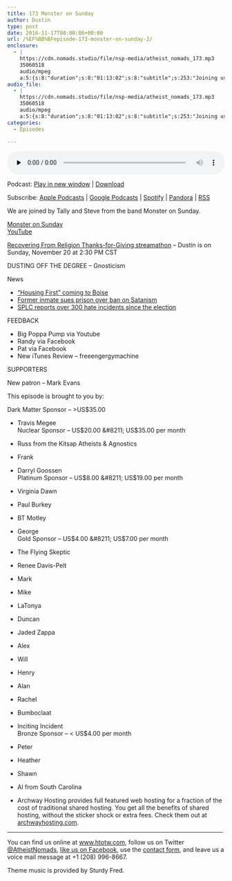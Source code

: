 ```yaml
---
title: 173 Monster on Sunday
author: Dustin
type: post
date: 2016-11-17T08:00:00+00:00
url: /%EF%BB%BFepisode-173-monster-on-sunday-2/
enclosure:
  - |
    https://cdn.nomads.studio/file/nsp-media/atheist_nomads_173.mp3
    35060518
    audio/mpeg
    a:5:{s:8:"duration";s:8:"01:13:02";s:8:"subtitle";s:253:"Joining us are Tally and Steve from the band Monster on Sunday.    - Dustin is on Sunday, November 20 at 2:30 PM CST DUSTING OFF THE DEGREE - Gnosticism News *  *  *  FEEDBACK * Big Poppa Pump via Youtube * Randy via Facebook * Pat via Facebook * New...";s:8:"explicit";s:1:"1";s:13:"episode_title";s:17:"Monster on Sunday";s:10:"episode_no";s:3:"173";}
audio_file:
  - |
    https://cdn.nomads.studio/file/nsp-media/atheist_nomads_173.mp3
    35060518
    audio/mpeg
    a:5:{s:8:"duration";s:8:"01:13:02";s:8:"subtitle";s:253:"Joining us are Tally and Steve from the band Monster on Sunday.    - Dustin is on Sunday, November 20 at 2:30 PM CST DUSTING OFF THE DEGREE - Gnosticism News *  *  *  FEEDBACK * Big Poppa Pump via Youtube * Randy via Facebook * Pat via Facebook * New...";s:8:"explicit";s:1:"1";s:13:"episode_title";s:17:"Monster on Sunday";s:10:"episode_no";s:3:"173";}
categories:
  - Episodes

---
```

<div itemscope itemtype="http://schema.org/AudioObject">
  <meta itemprop="name" content="173 Monster on Sunday" />
  
  <meta itemprop="uploadDate" content="2016-11-17T01:00:00-07:00" />
  
  <meta itemprop="encodingFormat" content="audio/mpeg" />
  
  <meta itemprop="duration" content="PT1H13M02S" />
  
  <meta itemprop="description" content="Joining us are Tally and Steve from the band Monster on Sunday.    - Dustin is on Sunday, November 20 at 2:30 PM CST DUSTING OFF THE DEGREE - Gnosticism News *  *  *  FEEDBACK * Big Poppa Pump via Youtube * Randy via Facebook * Pat via Facebook * New..." />
  
  <meta itemprop="contentUrl" content="https://dts.podtrac.com/redirect.mp3/cdn.nomads.studio/file/nsp-media/atheist_nomads_173.mp3" />
  
  <meta itemprop="contentSize" content="33.4" />
  </p> 
  
  <div class="powerpress_player" id="powerpress_player_8435">
    <audio class="wp-audio-shortcode" id="audio-5055-179" preload="none" style="width: 100%;" controls="controls"><source type="audio/mpeg" src="https://dts.podtrac.com/redirect.mp3/cdn.nomads.studio/file/nsp-media/atheist_nomads_173.mp3?_=179" /><a href="https://dts.podtrac.com/redirect.mp3/cdn.nomads.studio/file/nsp-media/atheist_nomads_173.mp3">https://dts.podtrac.com/redirect.mp3/cdn.nomads.studio/file/nsp-media/atheist_nomads_173.mp3</a></audio>
  </div>
</div>

<p class="powerpress_links powerpress_links_mp3">
  Podcast: <a href="https://dts.podtrac.com/redirect.mp3/cdn.nomads.studio/file/nsp-media/atheist_nomads_173.mp3" class="powerpress_link_pinw" target="_blank" title="Play in new window" onclick="return powerpress_pinw('https://htotw.com/?powerpress_pinw=5055-podcast');" rel="nofollow">Play in new window</a> | <a href="https://dts.podtrac.com/redirect.mp3/cdn.nomads.studio/file/nsp-media/atheist_nomads_173.mp3" class="powerpress_link_d" title="Download" rel="nofollow" download="atheist_nomads_173.mp3">Download</a>
</p>

<p class="powerpress_links powerpress_subscribe_links">
  Subscribe: <a href="https://podcasts.apple.com/us/podcast/humanists-take-on-the-world/id530050098?mt=2&ls=1" class="powerpress_link_subscribe powerpress_link_subscribe_itunes" target="_blank" title="Subscribe on Apple Podcasts" rel="nofollow">Apple Podcasts</a> | <a href="https://www.google.com/podcasts?feed=aHR0cDovL2F0aGVpc3Rub21hZHMubGlic3luLmNvbS9yc3M%3D" class="powerpress_link_subscribe powerpress_link_subscribe_googleplay" target="_blank" title="Subscribe on Google Podcasts" rel="nofollow">Google Podcasts</a> | <a href="https://open.spotify.com/show/3LzK2xZGike6Tc1GEMtMbr?si=LieN9SNuTpq96smuaUsH8A" class="powerpress_link_subscribe powerpress_link_subscribe_spotify" target="_blank" title="Subscribe on Spotify" rel="nofollow">Spotify</a> | <a href="https://www.pandora.com/podcast/atheist-nomads/PC:10122?corr=62071012&part=ug" class="powerpress_link_subscribe powerpress_link_subscribe_pandora" target="_blank" title="Subscribe on Pandora" rel="nofollow">Pandora</a> | <a href="https://htotw.com/feed/podcast/" class="powerpress_link_subscribe powerpress_link_subscribe_rss" target="_blank" title="Subscribe via RSS" rel="nofollow">RSS</a>
</p>

We are joined by Tally and Steve from the band Monster on Sunday.

<a href="http://monsteronsunday.com/" target="_blank" rel="noopener">Monster on Sunday</a>  
<a href="https://www.youtube.com/user/monsteronsundayband/videos" target="_blank" rel="noopener">YouTube</a>

<a href="https://www.facebook.com/events/1016526028469988/?active_tab=about" target="_blank" rel="noopener">Recovering From Religion Thanks-for-Giving streamathon</a> &#8211; Dustin is on Sunday, November 20 at 2:30 PM CST

DUSTING OFF THE DEGREE &#8211; Gnosticism

News  
* <a href="http://www.boiseweekly.com/boise/boise-housing-first-project-closer-to-reality-with-funds-for-construction-services/Content?oid=3930343" target="_blank" rel="noopener">“Housing First” coming to Boise</a>  
* <a href="https://www.abqjournal.com/888278/exinmate-sues-prison-over-ban-on-satanism.html" target="_blank" rel="noopener">Former inmate sues prison over ban on Satanism</a>  
* <a href="https://thinkprogress.org/300-hate-incidents-since-election-day-bf9fd91edbd6#.aure363t3" target="_blank" rel="noopener">SPLC reports over 300 hate incidents since the election</a>

FEEDBACK  
* Big Poppa Pump via Youtube  
* Randy via Facebook  
* Pat via Facebook  
* New iTunes Review &#8211; freeengergymachine

SUPPORTERS

New patron &#8211; Mark Evans

This episode is brought to you by:

Dark Matter Sponsor &#8211; >US$35.00  
* Travis Megee  
Nuclear Sponsor &#8211; US$20.00 &#8211; US$35.00 per month  
* Russ from the Kitsap Atheists & Agnostics  
* Frank  
* Darryl Goossen  
Platinum Sponsor &#8211; US$8.00 &#8211; US$19.00 per month  
* Virginia Dawn  
* Paul Burkey  
* BT Motley  
* George  
Gold Sponsor &#8211; US$4.00 &#8211; US$7.00 per month  
* The Flying Skeptic  
* Renee Davis-Pelt  
* Mark  
* Mike  
* LaTonya  
* Duncan  
* Jaded Zappa  
* Alex  
* Will  
* Henry  
* Alan  
* Rachel  
* Bumboclaat  
* Inciting Incident  
Bronze Sponsor &#8211; < US$4.00 per month  
* Peter  
* Heather  
* Shawn  
* Al from South Carolina

* Archway Hosting provides full featured web hosting for a fraction of the cost of traditional shared hosting. You get all the benefits of shared hosting, without the sticker shock or extra fees. Check them out at <a href="http://archwayhosting.com/" target="_blank" rel="noopener">archwayhosting.com</a>.

<hr width="500" />

You can find us online at <a href="https://www.htotw.com/" target="_blank" rel="noopener">www.htotw.com</a>, follow us on Twitter <a href="https://htotw.com/twitter" target="_blank" rel="noopener">@AtheistNomads</a>, <a href="https://htotw.com/facebook" target="_blank" rel="noopener">like us on Facebook</a>, use the [contact form](https://htotw.com/contact), and leave us a voice mail message at +1 (208) 996-8667.

Theme music is provided by Sturdy Fred.